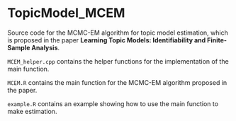 # TopicModel_MCEM

Source code for the MCMC-EM algorithm for topic model estimation, which is proposed in the paper **Learning Topic Models: Identifiability and Finite-Sample Analysis**.

`MCEM_helper.cpp` contains the helper functions for the implementation of the main function. 

`MCEM.R` contains the main function for the MCMC-EM algorithm proposed in the paper. 

`example.R` contains an example showing how to use the main function to make estimation.
